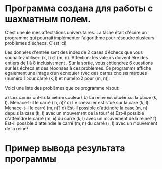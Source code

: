 # Программа создана для работы с шахматным полем.
C'est une de mes affectations universitaires. La tâche était d'écrire un programme qui pourrait implémenter l'algorithme pour résoudre plusieurs problèmes d'échecs. C'est ici!

Les données d'entrée sont des index de 2 cases d'échecs que vous souhaitez utiliser: (k, l) et (m, n). Attention: les valeurs doivent être des entiers de 1 à 8 inclusivement . Sur la sortie, vous obtiendrez 6 questions sur les échecs et des réponses à ces problèmes. Ce programme affiche également une image d'un échiquier avec des carrés choisis marqués (numéro 1 pour carré (k, l) et numéro 2 pour (m, n)).

Voici une liste des problèmes que ce programme résout:

a) Les carrés ont-ils la même couleur?
b) La reine est située sur la place (k, l). Menace-t-il le carré (m, n)?
c) Le chevalier est situé sur la case (k, l). Menace-t-il le carré (m, n)?
d) Est-il possible d'atteindre la case (m, n) depuis la case (k, l) avec un mouvement de la tour?
e) Est-il possible d'atteindre le carré (m, n) du carré (k, l) avec un mouvement de la reine?
f) Est-il possible d'atteindre le carré (m, n) du carré (k, l) avec un mouvement de la reine?
# Пример вывода результата программы
